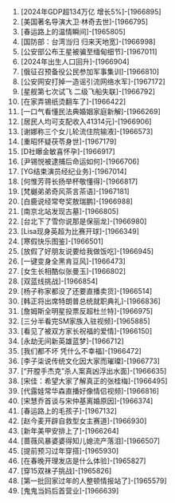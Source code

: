 
1. [2024年GDP超134万亿 增长5%]-[1966895]
1. [美国著名导演大卫·林奇去世]-[1966795]
1. [春运路上的温情瞬间]-[1965805]
1. [国防部：台湾当归 归来天地宽]-[1966998]
1. [公安部公布王星被骗至缅甸细节]-[1967011]
1. [2024年出生人口回升]-[1966904]
1. [俄征召预备役公民参加军事集训]-[1966810]
1. [公安网安打掉一造谣引流网络水军]-[1967172]
1. [星舰第七次试飞 二级飞船失联]-[1966792]
1. [在家弄锡纸烫翻车了]-[1966422]
1. [一口气看懂民法典婚姻家庭新解]-[1966269]
1. [居民人均可支配收入41314元]-[1966906]
1. [谢娜称三个女儿轮流住院输液]-[1966573]
1. [重昭怀疑茯苓身世]-[1967179]
1. [D社曝金敏喜怀孕]-[1966917]
1. [尹锡悦被逮捕后命运如何]-[1966706]
1. [YG结束演员经纪业务]-[1967014]
1. [何惟芳蒋长扬举杯敬懂得]-[1966817]
1. [梵樾弟弟奇风茶言茶语]-[1967181]
1. [白鹿说经常夸奖敖瑞鹏]-[1966988]
1. [南京北站发现古墓]-[1966805]
1. [台北下了雪你说那是保丽龙]-[1966980]
1. [Lisa现身英超为比赛开球]-[1966349]
1. [寒假快乐图鉴]-[1966501]
1. [放假了好朋友说要给我做饭吃]-[1966945]
1. [一键变身全黑肯豆风]-[1966473]
1. [女生长相酷似张曼玉]-[1966802]
1. [双蓝线挑战]-[1966854]
1. [杨子称家都没了还要直播卖货]-[1966514]
1. [韩正将出席特朗普总统就职典礼]-[1966836]
1. [詹姆斯全明星投票反超杜兰特]-[1966975]
1. [三分半看完SM家族入驻视频]-[1965885]
1. [看见了被双方家长祝福的爱情]-[1966150]
1. [永劫无间新英雄蓝梦]-[1966712]
1. [我们都不坏 凭什么不幸福]-[1966472]
1. [李子柒说传统文化因大家而璀璨]-[1966773]
1. [“开膛手杰克”杀人案真凶浮出水面]-[1966635]
1. [宋佳：希望大家了解真正的张桂梅]-[1966495]
1. [代露娃常华森直播好像情侣视频]-[1966816]
1. [宋慧乔首谈与宋仲基离婚原因]-[1966374]
1. [春运路上的毛孩子]-[1967132]
1. [赵今麦开辟自救型女主赛道]-[1966930]
1. [新年美甲安排上了]-[1966264]
1. [蔷薇风暴婆婆得知儿媳流产落泪]-[1966507]
1. [提前预习过年穿搭]-[1965930]
1. [在春晚开理发店是什么体验]-[1965827]
1. [穿15双袜子挑战]-[1965826]
1. [第一批回家过年的人整顿情报站了]-[1965579]
1. [鬼鬼当妈后首营业]-[1966639]